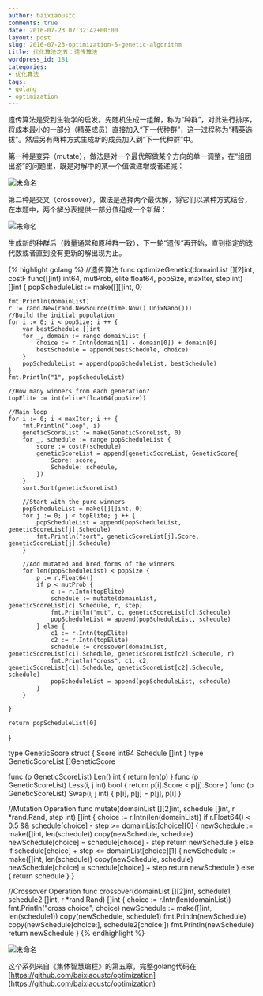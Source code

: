 ```yaml
---
author: baixiaoustc
comments: true
date: 2016-07-23 07:32:42+00:00
layout: post
slug: 2016-07-23-optimization-5-genetic-algorithm
title: 优化算法之五：遗传算法
wordpress_id: 181
categories:
- 优化算法
tags:
- golang
- optimization
---
```


遗传算法是受到生物学的启发。先随机生成一组解，称为“种群”，对此进行排序，将成本最小的一部分（精英成员）直接加入“下一代种群”，这一过程称为“精英选拔”。然后另有两种方式生成新的成员加入到“下一代种群”中。

第一种是变异（mutate），做法是对一个最优解做某个方向的单一调整，在“组团出游”的问题里，既是对解中的某一个值做递增或者递减：

![未命名](http://baixiaoustc.github.io/wordpress/wp-content/uploads/2016/07/未命名-4.png)

第二种是交叉（crossover），做法是选择两个最优解，将它们以某种方式结合，在本题中，两个解分表提供一部分值组成一个新解：

![未命名](http://baixiaoustc.github.io/wordpress/wp-content/uploads/2016/07/未命名-5.png)

生成新的种群后（数量通常和原种群一致），下一轮“遗传”再开始，直到指定的迭代数或者直到没有更新的解出现为止。


{% highlight golang %} 
//遗传算法
func optimizeGenetic(domainList [][2]int, costF func([]int) int64, mutProb, elite float64, popSize, maxIter, step int) []int {
	popScheduleList := make([][]int, 0)
    
	fmt.Println(domainList)
	r := rand.New(rand.NewSource(time.Now().UnixNano()))
	//Build the initial population
	for i := 0; i < popSize; i ++ {
		var bestSchedule []int
		for _, domain := range domainList {
			choice := r.Intn(domain[1] - domain[0]) + domain[0]
			bestSchedule = append(bestSchedule, choice)
		}
		popScheduleList = append(popScheduleList, bestSchedule)
	}
	fmt.Println("1", popScheduleList)
    
	//How many winners from each generation?
	topElite := int(elite*float64(popSize))
    
	//Main loop
	for i := 0; i < maxIter; i ++ {
		fmt.Println("loop", i)
		geneticScoreList := make(GeneticScoreList, 0)
		for _, schedule := range popScheduleList {
			score := costF(schedule)
			geneticScoreList = append(geneticScoreList, GeneticScore{
				Score: score,
				Schedule: schedule,
			})
		}
		sort.Sort(geneticScoreList)
    
		//Start with the pure winners
		popScheduleList = make([][]int, 0)
		for j := 0; j < topElite; j ++ {
			popScheduleList = append(popScheduleList, geneticScoreList[j].Schedule)
			fmt.Println("sort", geneticScoreList[j].Score, geneticScoreList[j].Schedule)
		}
    
		//Add mutated and bred forms of the winners
		for len(popScheduleList) < popSize {
			p := r.Float64()
			if p < mutProb {
				c := r.Intn(topElite)
				schedule := mutate(domainList, geneticScoreList[c].Schedule, r, step)
				fmt.Println("mut", c, geneticScoreList[c].Schedule)
				popScheduleList = append(popScheduleList, schedule)
			} else {
				c1 := r.Intn(topElite)
				c2 := r.Intn(topElite)
				schedule := crossover(domainList, geneticScoreList[c1].Schedule, geneticScoreList[c2].Schedule, r)
				fmt.Println("cross", c1, c2, geneticScoreList[c1].Schedule, geneticScoreList[c2].Schedule, schedule)
				popScheduleList = append(popScheduleList, schedule)
			}
		}
    
	}
    
	return popScheduleList[0]
}
    
type GeneticScore struct {
	Score int64
	Schedule []int
}
type GeneticScoreList []GeneticScore
    
func (p GeneticScoreList) Len() int           { return len(p) }
func (p GeneticScoreList) Less(i, j int) bool { return p[i].Score < p[j].Score }
func (p GeneticScoreList) Swap(i, j int)      { p[i], p[j] = p[j], p[i] }
    
//Mutation Operation
func mutate(domainList [][2]int, schedule []int, r *rand.Rand, step int) []int {
	choice := r.Intn(len(domainList))
	if r.Float64() < 0.5 && schedule[choice] - step >= domainList[choice][0] {
		newSchedule := make([]int, len(schedule))
		copy(newSchedule, schedule)
		newSchedule[choice] = schedule[choice] - step
		return newSchedule
	} else if schedule[choice] + step <= domainList[choice][1] {
		newSchedule := make([]int, len(schedule))
		copy(newSchedule, schedule)
		newSchedule[choice] = schedule[choice] + step
		return newSchedule
	} else {
		return schedule
	}
}
    
//Crossover Operation
func crossover(domainList [][2]int, schedule1, schedule2 []int, r *rand.Rand) []int {
	choice := r.Intn(len(domainList))
	fmt.Println("cross choice", choice)
	newSchedule := make([]int, len(schedule1))
	copy(newSchedule, schedule1)
	fmt.Println(newSchedule)
	copy(newSchedule[choice:], schedule2[choice:])
	fmt.Println(newSchedule)
	return newSchedule
}
{% endhighlight %}


![未命名](http://baixiaoustc.github.io/wordpress/wp-content/uploads/2016/07/未命名-6.png)

这个系列来自《集体智慧编程》的第五章，完整golang代码在[https://github.com/baixiaoustc/optimization](https://github.com/baixiaoustc/optimization)
